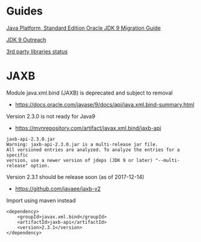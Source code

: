
# Guides

[Java Platform, Standard Edition Oracle JDK 9 Migration Guide](https://docs.oracle.com/javase/9/migrate/toc.htm#JSMIG-GUID-7744EF96-5899-4FB2-B34E-86D49B2E89B6)

[JDK 9 Outreach](https://wiki.openjdk.java.net/display/Adoption/JDK+9+Outreach)

[3rd party libraries status](https://wiki.openjdk.java.net/display/quality/Quality+Outreach)

# JAXB

Module java.xml.bind (JAXB) is deprecated and subject to removal
* https://docs.oracle.com/javase/9/docs/api/java.xml.bind-summary.html

Version 2.3.0 is not ready for Java9
* https://mvnrepository.com/artifact/javax.xml.bind/jaxb-api
```
jaxb-api-2.3.0.jar                                                                                                                                                                                                                              
Warning: jaxb-api-2.3.0.jar is a multi-release jar file.                                                                                                                                                                                        
All versioned entries are analyzed. To analyze the entries for a specific                                                                                                                                                                       
version, use a newer version of jdeps (JDK 9 or later) "--multi-release" option.
```

Version 2.3.1 should be release soon (as of 2017-12-14)
* https://github.com/javaee/jaxb-v2

Import using maven instead
```
<dependency>
    <groupId>javax.xml.bind</groupId>
    <artifactId>jaxb-api</artifactId>
    <version>2.3.1</version>
</dependency>
```
